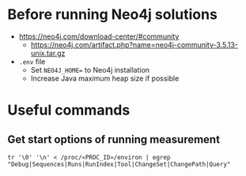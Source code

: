 # Before running Neo4j solutions

- https://neo4j.com/download-center/#community
  - https://neo4j.com/artifact.php?name=neo4j-community-3.5.13-unix.tar.gz
- `.env` file
  - Set `NEO4J_HOME=` to Neo4j installation
  - Increase Java maximum heap size if possible

# Useful commands

## Get start options of running measurement
```console
tr '\0' '\n' < /proc/«PROC_ID»/environ | egrep "Debug|Sequences|Runs|RunIndex|Tool|ChangeSet|ChangePath|Query"
```
